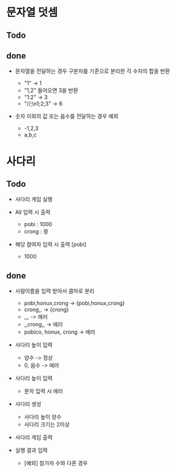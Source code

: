 # 문자열 덧셈

## Todo

## done

* 문자열을 전달하는 경우 구분자를 기준으로 분리한 각 수자의 합을 반환
    * "1" -> 1
    * "1,2" 들어오면 3을 반환
    * "1:2" -> 3
    * "//;\n1;2;3" -> 6
    
* 숫자 이외의 값 또는 음수를 전달하는 경우 예외
    * -1,2,3
    * a,b,c

# 사다리

## Todo
* 사다리 게임 실행

* All 입력 시 출력
    * pobi : 1000
    * crong : 꽝
* 해당 참여자 입력 시 출력 [pobi]
    * 1000
    
## done
* 사람이름을 입력 받아서 콤마로 분리
    * pobi,honux,crong -> {pobi,honux,crong}
    * crong,, -> {crong}
    * ,,, -> 에러
    * ,,crong,, -> 에러
    * pobico, honux, crong -> 에러
    
* 사다리 높이 입력
    * 양수 -> 정상
    * 0, 음수 -> 에러

* 사다리 높이 입력
    * 문자 입력 시 에러
    
* 사다리 생성
    * 사다리 높이 양수
    * 사다리 크기는 2이상
    
* 사다리 게임 출력

* 실행 결과 입력
    * [예외] 참가자 수와 다른 경우